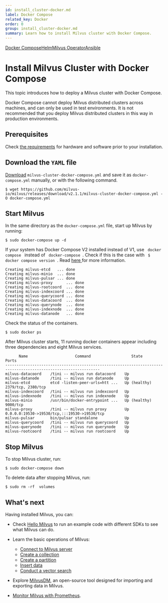```yaml
---
id: install_cluster-docker.md
label: Docker Compose
related_key: Docker
order: 0
group: install_cluster-docker.md
summary: Learn how to install Milvus cluster with Docker Compose.
---
```


<div class="tab-wrapper"><a href="install_cluster-docker.md" class='active '>Docker Compose</a><a href="install_cluster-helm.md" class=''>Helm</a><a href="install_cluster-milvusoperator.md" class=''>Milvus Operator</a><a href="install_cluster-ansible.md" class=''>Ansible</a></div>

# Install Milvus Cluster with Docker Compose

This topic introduces how to deploy a Milvus cluster with Docker Compose.

<div class="alert note">
Docker Compose cannot deploy Milvus distributed clusters across machines, and can only be used in test environments. It is not recommended that you deploy Milvus distributed clusters in this way in production environments.
</div>

## Prerequisites

Check [the requirements](prerequisite-docker.md) for hardware and software prior to your installation. 

## Download the `YAML` file

[Download](https://github.com/milvus-io/milvus/releases/download/v2.1.1/milvus-cluster-docker-compose.yml) `milvus-cluster-docker-compose.yml` and save it as `docker-compose.yml` manually, or with the following command.

```
$ wget https://github.com/milvus-io/milvus/releases/download/v2.1.1/milvus-cluster-docker-compose.yml -O docker-compose.yml
```


## Start Milvus

In the same directory as the `docker-compose.yml` file, start up Milvus by running:

```Shell
$ sudo docker-compose up -d
```

<div class="alert note">
If your system has Docker Compose V2 installed instead of V1, use <code> docker compose </code> instead of <code> docker-compose </code>. Check if this is the case with <code> $ docker compose version </code>. Read <a href="https://docs.docker.com/compose/#compose-v2-and-the-new-docker-compose-command"> here </a> for more information.
</div>

```Text
Creating milvus-etcd   ... done
Creating milvus-minio  ... done
Creating milvus-pulsar ... done
Creating milvus-proxy      ... done
Creating milvus-rootcoord  ... done
Creating milvus-indexcoord ... done
Creating milvus-querycoord ... done
Creating milvus-datacoord  ... done
Creating milvus-querynode  ... done
Creating milvus-indexnode  ... done
Creating milvus-datanode   ... done
```

Check the status of the containers.

```
$ sudo docker ps
```

After Milvus cluster starts, 11 running docker containers appear including three dependencies and eight Milvus services.

```
      Name                     Command                  State                          Ports
----------------------------------------------------------------------------------------------------------------
milvus-datacoord    /tini -- milvus run datacoord    Up
milvus-datanode     /tini -- milvus run datanode     Up
milvus-etcd         etcd -listen-peer-urls=htt ...   Up (healthy)   2379/tcp, 2380/tcp
milvus-indexcoord   /tini -- milvus run indexcoord   Up
milvus-indexnode    /tini -- milvus run indexnode    Up
milvus-minio        /usr/bin/docker-entrypoint ...   Up (healthy)   9000/tcp
milvus-proxy        /tini -- milvus run proxy        Up             0.0.0.0:19530->19530/tcp,:::19530->19530/tcp
milvus-pulsar       bin/pulsar standalone            Up
milvus-querycoord   /tini -- milvus run querycoord   Up
milvus-querynode    /tini -- milvus run querynode    Up
milvus-rootcoord    /tini -- milvus run rootcoord    Up
```

## Stop Milvus

To stop Milvus cluster, run:

```shell
$ sudo docker-compose down
```

To delete data after stopping Milvus, run:

```shell
$ sudo rm -rf  volumes
```

## What's next

Having installed Milvus, you can:

- Check [Hello Milvus](example_code.md) to run an example code with different SDKs to see what Milvus can do.

- Learn the basic operations of Milvus:
  - [Connect to Milvus server](manage_connection.md)
  - [Create a collection](create_collection.md)
  - [Create a partition](create_partition.md)
  - [Insert data](insert_data.md)
  - [Conduct a vector search](search.md)

- Explore [MilvusDM](migrate_overview.md), an open-source tool designed for importing and exporting data in Milvus.
- [Monitor Milvus with Prometheus](monitor.md).
